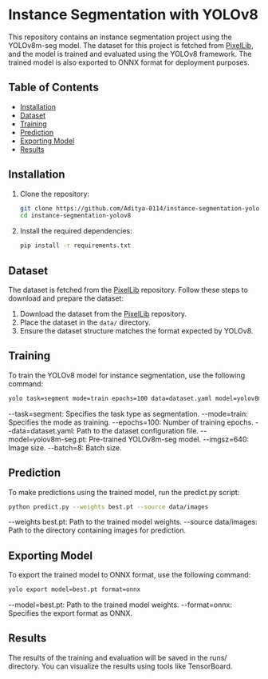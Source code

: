 # Instance Segmentation with YOLOv8

This repository contains an instance segmentation project using the YOLOv8m-seg model. The dataset for this project is fetched from [PixelLib](https://github.com/ayoolaolafenwa/PixelLib), and the model is trained and evaluated using the YOLOv8 framework. The trained model is also exported to ONNX format for deployment purposes.

## Table of Contents

- [Installation](#installation)
- [Dataset](#dataset)
- [Training](#training)
- [Prediction](#prediction)
- [Exporting Model](#exporting-model)
- [Results](#results)
## Installation

1. Clone the repository:
    ```sh
    git clone https://github.com/Aditya-0114/instance-segmentation-yolov8.git
    cd instance-segmentation-yolov8
    ```

2. Install the required dependencies:
    ```sh
    pip install -r requirements.txt
    ```

## Dataset

The dataset is fetched from the [PixelLib](https://github.com/ayoolaolafenwa/PixelLib) repository. Follow these steps to download and prepare the dataset:

1. Download the dataset from the [PixelLib](https://github.com/ayoolaolafenwa/PixelLib) repository.
2. Place the dataset in the `data/` directory.
3. Ensure the dataset structure matches the format expected by YOLOv8.

## Training

To train the YOLOv8 model for instance segmentation, use the following command:

```sh
yolo task=segment mode=train epochs=100 data=dataset.yaml model=yolov8m-seg.pt imgsz=640 batch=8
```

--task=segment: Specifies the task type as segmentation.
--mode=train: Specifies the mode as training.
--epochs=100: Number of training epochs.
--data=dataset.yaml: Path to the dataset configuration file.
--model=yolov8m-seg.pt: Pre-trained YOLOv8m-seg model.
--imgsz=640: Image size.
--batch=8: Batch size.

## Prediction
To make predictions using the trained model, run the predict.py script:

```sh
python predict.py --weights best.pt --source data/images
```

--weights best.pt: Path to the trained model weights.
--source data/images: Path to the directory containing images for prediction.

## Exporting Model
To export the trained model to ONNX format, use the following command:

```sh
yolo export model=best.pt format=onnx
```

--model=best.pt: Path to the trained model weights.
--format=onnx: Specifies the export format as ONNX.

## Results
The results of the training and evaluation will be saved in the runs/ directory. You can visualize the results using tools like TensorBoard.
